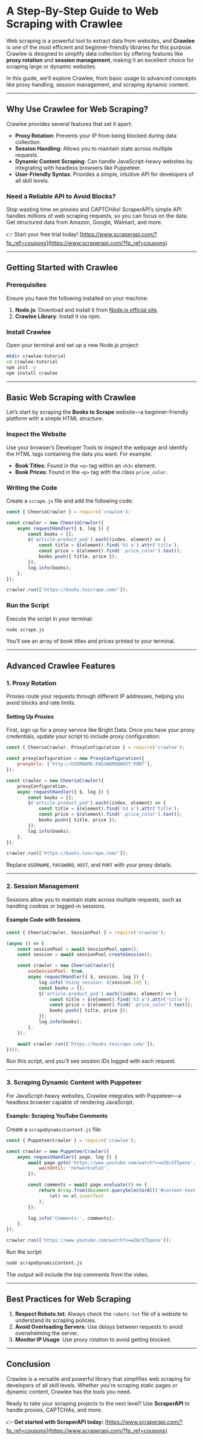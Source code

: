 
# A Step-By-Step Guide to Web Scraping with Crawlee

Web scraping is a powerful tool to extract data from websites, and **Crawlee** is one of the most efficient and beginner-friendly libraries for this purpose. Crawlee is designed to simplify data collection by offering features like **proxy rotation** and **session management**, making it an excellent choice for scraping large or dynamic websites.

In this guide, we’ll explore Crawlee, from basic usage to advanced concepts like proxy handling, session management, and scraping dynamic content.

---

## Why Use Crawlee for Web Scraping?

Crawlee provides several features that set it apart:

- **Proxy Rotation**: Prevents your IP from being blocked during data collection.
- **Session Handling**: Allows you to maintain state across multiple requests.
- **Dynamic Content Scraping**: Can handle JavaScript-heavy websites by integrating with headless browsers like Puppeteer.
- **User-Friendly Syntax**: Provides a simple, intuitive API for developers of all skill levels.

### **Need a Reliable API to Avoid Blocks?**

Stop wasting time on proxies and CAPTCHAs! ScraperAPI’s simple API handles millions of web scraping requests, so you can focus on the data. Get structured data from Amazon, Google, Walmart, and more.

👉 Start your free trial today! [https://www.scraperapi.com/?fp_ref=coupons](https://www.scraperapi.com/?fp_ref=coupons)

---

## Getting Started with Crawlee

### Prerequisites

Ensure you have the following installed on your machine:

1. **Node.js**: Download and install it from [Node.js official site](https://nodejs.org/).
2. **Crawlee Library**: Install it via npm.

### Install Crawlee

Open your terminal and set up a new Node.js project:

```bash
mkdir crawlee-tutorial
cd crawlee-tutorial
npm init -y
npm install crawlee
```

---

## Basic Web Scraping with Crawlee

Let’s start by scraping the **Books to Scrape** website—a beginner-friendly platform with a simple HTML structure.

### Inspect the Website

Use your browser’s Developer Tools to inspect the webpage and identify the HTML tags containing the data you want. For example:

- **Book Titles**: Found in the `<a>` tag within an `<h3>` element.
- **Book Prices**: Found in the `<p>` tag with the class `price_color`.

### Writing the Code

Create a `scrape.js` file and add the following code:

```javascript
const { CheerioCrawler } = require('crawlee');

const crawler = new CheerioCrawler({
    async requestHandler({ $, log }) {
        const books = [];
        $('article.product_pod').each((index, element) => {
            const title = $(element).find('h3 a').attr('title');
            const price = $(element).find('.price_color').text();
            books.push({ title, price });
        });
        log.info(books);
    },
});

crawler.run(['https://books.toscrape.com/']);
```

### Run the Script

Execute the script in your terminal:

```bash
node scrape.js
```

You’ll see an array of book titles and prices printed to your terminal.

---

## Advanced Crawlee Features

### 1. Proxy Rotation

Proxies route your requests through different IP addresses, helping you avoid blocks and rate limits.

#### Setting Up Proxies

First, sign up for a proxy service like Bright Data. Once you have your proxy credentials, update your script to include proxy configuration:

```javascript
const { CheerioCrawler, ProxyConfiguration } = require('crawlee');

const proxyConfiguration = new ProxyConfiguration({
    proxyUrls: ['http://USERNAME:PASSWORD@HOST:PORT'],
});

const crawler = new CheerioCrawler({
    proxyConfiguration,
    async requestHandler({ $, log }) {
        const books = [];
        $('article.product_pod').each((index, element) => {
            const title = $(element).find('h3 a').attr('title');
            const price = $(element).find('.price_color').text();
            books.push({ title, price });
        });
        log.info(books);
    },
});

crawler.run(['https://books.toscrape.com/']);
```

Replace `USERNAME`, `PASSWORD`, `HOST`, and `PORT` with your proxy details.

---

### 2. Session Management

Sessions allow you to maintain state across multiple requests, such as handling cookies or logged-in sessions.

#### Example Code with Sessions

```javascript
const { CheerioCrawler, SessionPool } = require('crawlee');

(async () => {
    const sessionPool = await SessionPool.open();
    const session = await sessionPool.createSession();

    const crawler = new CheerioCrawler({
        useSessionPool: true,
        async requestHandler({ $, session, log }) {
            log.info(`Using session: ${session.id}`);
            const books = [];
            $('article.product_pod').each((index, element) => {
                const title = $(element).find('h3 a').attr('title');
                const price = $(element).find('.price_color').text();
                books.push({ title, price });
            });
            log.info(books);
        },
    });

    await crawler.run(['https://books.toscrape.com/']);
})();
```

Run this script, and you’ll see session IDs logged with each request.

---

### 3. Scraping Dynamic Content with Puppeteer

For JavaScript-heavy websites, Crawlee integrates with Puppeteer—a headless browser capable of rendering JavaScript.

#### Example: Scraping YouTube Comments

Create a `scrapeDynamicContent.js` file:

```javascript
const { PuppeteerCrawler } = require('crawlee');

const crawler = new PuppeteerCrawler({
    async requestHandler({ page, log }) {
        await page.goto('https://www.youtube.com/watch?v=wZ6cST5pexo', {
            waitUntil: 'networkidle2',
        });

        const comments = await page.evaluate(() => {
            return Array.from(document.querySelectorAll('#content-text')).map(
                (el) => el.innerText
            );
        });

        log.info('Comments:', comments);
    },
});

crawler.run(['https://www.youtube.com/watch?v=wZ6cST5pexo']);
```

Run the script:

```bash
node scrapeDynamicContent.js
```

The output will include the top comments from the video.

---

## Best Practices for Web Scraping

1. **Respect Robots.txt**: Always check the `robots.txt` file of a website to understand its scraping policies.
2. **Avoid Overloading Servers**: Use delays between requests to avoid overwhelming the server.
3. **Monitor IP Usage**: Use proxy rotation to avoid getting blocked.

---

## Conclusion

Crawlee is a versatile and powerful library that simplifies web scraping for developers of all skill levels. Whether you’re scraping static pages or dynamic content, Crawlee has the tools you need.

Ready to take your scraping projects to the next level? Use **ScraperAPI** to handle proxies, CAPTCHAs, and more.

👉 **Get started with ScraperAPI today:** [https://www.scraperapi.com/?fp_ref=coupons](https://www.scraperapi.com/?fp_ref=coupons)
